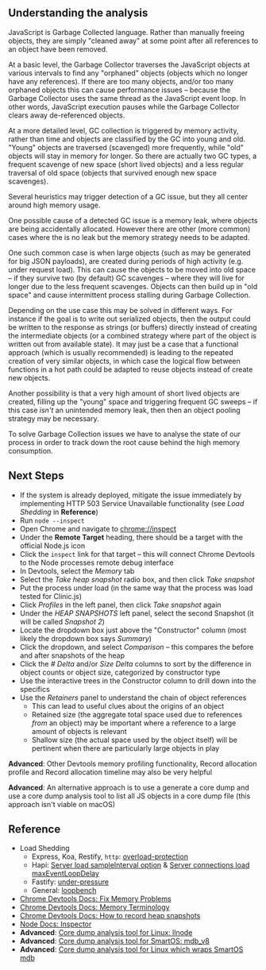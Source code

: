 ## Understanding the analysis

JavaScript is Garbage Collected language. Rather than manually freeing objects, they
are simply "cleaned away" at some point after all references to an object have been removed.

At a basic level, the Garbage Collector traverses the JavaScript objects at various intervals to find any
"orphaned" objects (objects which no longer have any references). If there are too many
objects, and/or too many orphaned objects this can cause performance issues – because the Garbage
Collector uses the same thread as the JavaScript event loop. In other words, JavaScript execution
pauses while the Garbage Collector clears away de-referenced objects.

At a more detailed level, GC collection is triggered by memory activity, rather than time and
objects are classified by the GC into young and old. "Young" objects are
traversed (scavenged) more frequently, while "old" objects will stay in memory for longer. So there
are actually two GC types, a frequent scavenge of new space (short lived objects) and a less regular traversal of
old space (objects that survived enough new space scavenges).

Several heuristics may trigger detection of a GC issue, but they all center around high
memory usage.

One possible cause of a detected GC issue is a memory leak, where objects are being accidentally
allocated. However there are other (more common) cases where the is no leak but the memory strategy
needs to be adapted.

One such common case is when large objects (such as may be generated for big JSON payloads), are
created during periods of high activity (e.g. under request load). This can cause the objects
to be moved into old space – if they survive two (by default) GC scavenges – where they will live
for longer due to the less frequent scavenges. Objects can then build up in "old space" and
cause intermittent process stalling during Garbage Collection.

Depending on the use case this may be solved in different ways. For instance if the goal is to write
out serialized objects, then the output could be written to the response as strings (or buffers) directly
instead of creating the intermediate objects (or a combined strategy where part of the object is written out
from available state). It may just be a case that a functional approach (which is usually recommended) is
leading to the repeated creation of very similar objects, in which case the logical flow between functions
in a hot path could be adapted to reuse objects instead of create new objects.

Another possibility is that a very high amount of short lived objects are created, filling up the
"young" space and triggering frequent GC sweeps – if this case *isn't* an unintended memory leak,
then then an object pooling strategy may be necessary.

To solve Garbage Collection issues we have to analyse the state of our process in order to track down the
root cause behind the high memory consumption.

## Next Steps

- If the system is already deployed, mitigate the issue immediately by implementing
  HTTP 503 Service Unavailable functionality (see *Load Shedding* in **Reference**)
- Run <code class='snippet'>node --inspect <FILENAME></code>
- Open Chrome and navigate to [chrome://inspect](chrome://inspect)
- Under the **Remote Target** heading, there should be a target with the official Node.js icon
- Click the `inspect` link for that target – this will connect Chrome Devtools to the Node processes remote debug interface
- In Devtools, select the *Memory* tab
- Select the *Take heap snapshot* radio box, and then click *Take snapshot*
- Put the process under load (in the same way that the process was load tested for Clinic.js)
- Click *Profiles* in the left panel, then click *Take snapshot* again
- Under the *HEAP SNAPSHOTS* left panel, select the second Snapshot (it will be called *Snapshot 2*)
- Locate the dropdown box just above the "Constructor" column (most likely the dropdown box says *Summary*)
- Click the dropdown, and select *Comparison* – this compares the before and after snapshots of the heap
- Click the *# Delta* and/or *Size Delta* columns to sort by the difference in object counts
  or object size, categorized by constructor type
- Use the interactive trees in the Constructor column to drill down into the specifics
- Use the *Retainers* panel to understand the chain of object references
    + This can lead to useful clues about the origins of an object
    + Retained size (the aggregate total space used due to references *from* an object) may be important where a reference to a large amount of objects is relevant
    + Shallow size (the actual space used by the object itself) will be pertinent when there are particularly large objects in play

**Advanced**: Other Devtools memory profiling functionality, Record allocation profile and Record allocation timeline may also be very helpful

**Advanced**: An alternative approach is to use a generate a core dump and use
a core dump analysis tool to list all JS objects in a core dump file (this approach isn't viable on macOS)

## Reference

- Load Shedding
    + Express, Koa, Restify, `http`: [overload-protection](https://www.npmjs.com/package/overload-protection)
    + Hapi: [Server load sampleInterval option](https://hapi.dev/api/#-serveroptionsload) & [Server connections load maxEventLoopDelay](https://hapi.dev/api/#-serveroptionsload)
    + Fastify: [under-pressure](https://www.npmjs.com/package/under-pressure)
    + General: [loopbench](https://www.npmjs.com/package/loopbench)
- [Chrome Devtools Docs: Fix Memory Problems](https://developers.google.com/web/tools/chrome-devtools/memory-problems/)
- [Chrome Devtools Docs: Memory Terminology](https://developers.google.com/web/tools/chrome-devtools/memory-problems/memory-101)
- [Chrome Devtools Docs: How to record heap snapshots](https://developers.google.com/web/tools/chrome-devtools/memory-problems/heap-snapshots)
- [Node Docs: Inspector](https://nodejs.org/en/docs/inspector/)
- **Advanced**: [Core dump analysis tool for Linux: llnode](https://github.com/nodejs/llnode)
- **Advanced**: [Core dump analysis tool for SmartOS: mdb_v8](https://github.com/joyent/mdb_v8)
- **Advanced**: [Core dump analysis tool for Linux which wraps SmartOS mdb](https://www.npmjs.com/package/autopsy)
